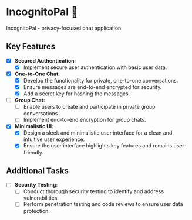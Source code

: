 # IncognitoPal 🌳
IncognitoPal - privacy-focused chat application

## Key Features

- [X] **Secured Authentication**:
  - [X] Implement secure user authentication with basic user data.

- [X] **One-to-One Chat**:
  - [X] Develop the functionality for private, one-to-one conversations.
  - [X] Ensure messages are end-to-end encrypted for security.
  - [X] Add a secret key for hashing the messages.

- [ ] **Group Chat**:
  - [ ] Enable users to create and participate in private group conversations.
  - [ ] Implement end-to-end encryption for group chats.

- [X] **Minimalistic UI**:
  - [X] Design a sleek and minimalistic user interface for a clean and intuitive user experience.
  - [X] Ensure the user interface highlights key features and remains user-friendly.

## Additional Tasks

- [ ] **Security Testing**:
  - [ ] Conduct thorough security testing to identify and address vulnerabilities.
  - [ ] Perform penetration testing and code reviews to ensure user data protection.
